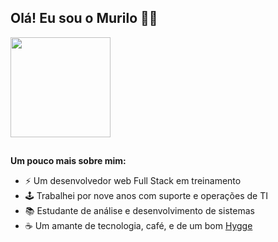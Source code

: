 ## Olá! Eu sou o Murilo 👋🤓
<div align="left">  
  <a href="https://github.com/mpinheiro-it">      
  <!-- <img height="160em" src="https://github-readme-stats.vercel.app/api?username=mpinheiro-it&show_icons=true&theme=gotham&include_all_commits=true&count_private=true"/> -->
  <img height="160em" src="https://github-readme-stats.vercel.app/api/top-langs/?username=mpinheiro-it&layout=compact&langs_count=7&theme=gotham&count_private=false""/> 
  <a>
</div>

    
## 
**Um pouco mais sobre mim:**
- ⚡ Um desenvolvedor web Full Stack em treinamento
- 🕹️ Trabalhei por nove anos com suporte e operações de TI
- 📚 Estudante de análise e desenvolvimento de sistemas
- ☕ Um amante de tecnologia, café, e de um bom <a href="https://www.bbc.com/portuguese/noticias/2015/10/151004_hygge_dinamarca_feliz_lab">Hygge</a>


   
<!--  
<div align="center">
  
</div>  
    


  




  
Have fun!<br>
<img src="https://media.giphy.com/media/Qz5jpVnWEe2Ke09pn7/giphy-downsized-large.gif" width="200px" height="200px">








-  Atualmente me aprofundando em Javascript
- ☕ Viciado em café 
- 📫 How to reach me: ...
- 😄 Pronouns: ...
- ⚡ Fun fact: ...
-->
